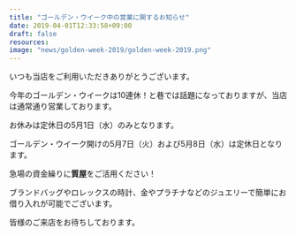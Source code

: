 ```yaml
---
title: "ゴールデン・ウイーク中の営業に関するお知らせ"
date: 2019-04-01T12:33:58+09:00
draft: false
resources:
image: "news/golden-week-2019/golden-week-2019.png"
---
```


いつも当店をご利用いただきありがとうございます。

今年のゴールデン・ウイークは10連休！と巷では話題になっておりますが、当店は通常通り営業しております。

お休みは定休日の5月1日（水）のみとなります。

ゴールデン・ウイーク開けの5月7日（火）および5月8日（水）は定休日となります。

急場の資金繰りに**質屋**をご活用ください！

ブランドバッグやロレックスの時計、金やプラチナなどのジュエリーで簡単にお借り入れが可能でございます。

皆様のご来店をお待ちしております。
